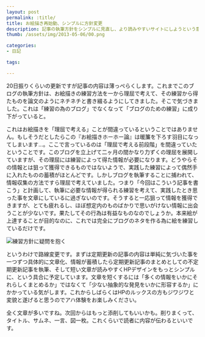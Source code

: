```yaml
---
layout: post
permalink: :title/
title: お絵描き再始動、シンプルに方針変更
description: 記事の執筆方針をシンプルに見直し、より読みやすいサイトにしようという意気込みを発表します。
thumb: /assets/img/2013-05-06/00.png

categories:
- 日記

tags:

---
```


20日振りくらいの更新ですが記事の内容は薄っぺらくします。これまでこのブログの執筆方針は、お絵描きの練習方法を一から理屈で考えて、その練習から得たものを論文のようにネチネチと書き綴るようにしてきました。そこで気づきました。これは「練習の為のブログ」でなくなって「ブログのための練習」に成り下がっていると。

これはお絵描きを「理屈で考える」ことが間違っているということではありません。もしそうだとしたらこの『お絵描きホーホー論』は暖簾を下ろす羽目になってしまいます...。ここで言っているのは「理屈で考える前段階」を間違っていたということです。このブログを立上げて二ヶ月の間かなり力ずくの理屈を展開していますが、その理屈には練習によって得た情報が必要になります。どうやらその情報とは狙って獲得できるものではないようで、実践した練習によって偶然手に入れたものの蓄積がほとんどです。しかしブログを執筆することに捕われて、情報収集の方法ですら理屈で考えていました。つまり「今回はこういう記事を書こう」と計画して、執筆に必要な情報が得られる練習を考えて、実践したとき思った事を文章にしているに過ぎないのです。そうすると一応狙って情報を獲得できますが、とても疲れるし、ほぼ想定内のものばかりで思いがけない情報に出会うことが少ないです。果たしてその行為は有益なものなのでしょうか。本来絵が上達することが目的なのに、これでは完全にブログのネタを作る為に絵を練習しているだけです。

![練習方針に疑問を抱く](/assets/img/2014-05-06/01.png)

というわけで路線変更です。まずは定期更新の記事の内容は単純に気づいた事を一つずつ具体的に文章化、情報が蓄積したら定期更新記事のまとめとしての不定期更新記事を執筆、そして短い文章が読みやすくHPデザインをもっとシンプルに、という具合に予定しています。文章を短くするには「多くの情報をいかにそれらしくまとめるか」ではなくて「少ない抽象的な発見をいかに形容するか」にかかっている気がします。これからしばらくはHPのルックスの方もジワジワと変貌と遂げると思うのでアハ体験をお楽しみください。

全く文章が多いですね。次回からはもっと添削してもいいかも。削りまくって、タイトル、サムネ、一言、図一枚。これくらいで読者に内容が伝わるといいです。
